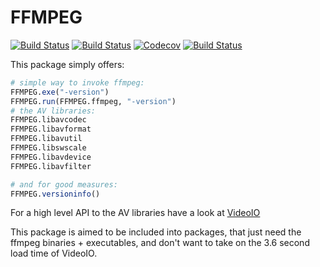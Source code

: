 # FFMPEG

[![Build Status](https://travis-ci.com/JuliaIO/FFMPEG.jl.svg?branch=master)](https://travis-ci.com/JuliaIO/FFMPEG.jl)
[![Build Status](https://ci.appveyor.com/api/projects/status/github/JuliaIO/FFMPEG.jl?svg=true)](https://ci.appveyor.com/project/JuliaIO/FFMPEG-jl)
[![Codecov](https://codecov.io/gh/JuliaIO/FFMPEG.jl/branch/master/graph/badge.svg)](https://codecov.io/gh/JuliaIO/FFMPEG.jl)
[![Build Status](https://api.cirrus-ci.com/github/JuliaIO/FFMPEG.jl.svg)](https://cirrus-ci.com/github/JuliaIO/FFMPEG.jl)

This package simply offers:

```julia
# simple way to invoke ffmpeg:
FFMPEG.exe("-version")
FFMPEG.run(FFMPEG.ffmpeg, "-version")
# the AV libraries:
FFMPEG.libavcodec
FFMPEG.libavformat
FFMPEG.libavutil
FFMPEG.libswscale
FFMPEG.libavdevice
FFMPEG.libavfilter

# and for good measures:
FFMPEG.versioninfo()
```

For a high level API to the AV libraries have a look at [VideoIO](https://github.com/JuliaIO/VideoIO.jl/)

This package is aimed to be included into packages, that just need the ffmpeg binaries + executables, and don't want to take on the 3.6 second load time of VideoIO.
